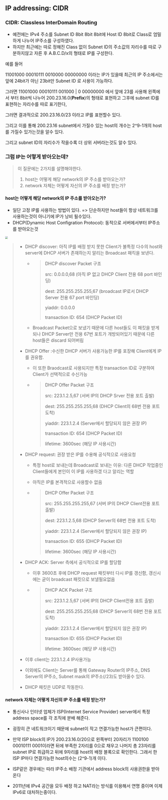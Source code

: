 ## IP addressing: CIDR

### CIDR: Classless InterDomain Routing

- 예전에는 IPv4 주소를 Subnet ID  8bit 8bit 8bit에 Host ID 8bit로 Class로 엄밀하게 나누어 IP주소를 구성하였다.
- 하지만 최근에는 따로 정해진 Class 없이 Subnet ID의 주소값의 자리수를 따로 구분하지않고 자른 후 A.B.C.D/x의 형태로 IP를 구성한다.

예를 들어 

11001000 00010111 0010000 00000000 이라는 IP가 있을때 최근의 IP 주소에서는  앞에 24bit가 아닌 23bit만 Subnet ID 로 사용이 가능하다.

그러면  11001000 00010111 001000 | 0 00000000 에서 앞에 23를 사용해 왼쪽에서 부터 8bit씩 나누어 200.23.16.0(**Prefix**)의 형태로 표현하고 그후에 subnet ID를 표현하는 자리수를 따로 표기한다, 

그러면 결과적으로 200.23.16.0/23 이라고 IP를 표현할수 있다.

그리고 이를 통해  200.23.16 subnet에서 가질수 있는 host의 개수는 2^9-1개의 host를 가질수 있가는것을 알수 있다.

그리고 subnet ID의 자리수가 작을수록 더 상위 서버라는것도 알수 있다.



### 그럼 IP는 어떻게 받아오는데?

> 이 질문에는 2가지를 설명해야한다.
>
> 1. host는 어떻게 해당 network의 IP 주소를 받아오는가?
> 2. network 자체는 어떻게 자신의 IP 주소를 배정 받는가?

#### host는 어떻게 해당 network의 IP 주소를 받아오는가?

- 일단 고정 IP를 사용하는 방법이 있다. => 단순하지만 host들이 항상 네트워크를 사용하는것이 아니기에 IP가 낭비 될수있다.
- DHCP(Dynamic Host Configration Protocol): 동적으로 서버에서부터 IP주소를 받아오는것

<img src='http://drive.google.com/uc?export=view&id=158FU11wT2LDbjnR_quExlao4HXIqn246' style="zoom:50%;" />

> - DHCP discover: 아직 IP를 배정 받지 못한 Client가  불특정 다수의 host와 server에 DHCP 서버가 존재하는지 알리는 Broadcast 패킥을 보낸다.
>
>   - > DHCP discover Packet 구조
>     >
>     > src: 0.0.0.0,68 								(아직 IP 없고 DHCP Client 전용 68 port 바인딩)
>     >
>     > dest: 255.255.255.255,67 			(broadcast  IP로서 DHCP Server 전용 67 port 바인딩)
>     >
>     > yiaddr: 0.0.0.0
>     >
>     > transaction ID: 654						(DHCP Packet ID)
>
>   - Broadcast Packet으로 보냈기 때문에 다른 host들도 이 패킷을 받게 되나 DHCP Server만 전용 67번 포트가 개방되어있기 때문에 다른 host들은 discard 되어버림
>
> - DHCP Offer :수신한 DHCP 서버가 사용가능한 IP를 포장해 Client에게 IP를 권유함.
>
>   - 이 또한 Braodcast로 사용되지만 특정 transaction ID로 구분하여 Client가 선택적으로 수신가능
>
>   - > DHCP Offer Packet 구조
>     >
>     > src: 223.1.2.5,67								(서버 IP의 DHCP Srver 전용 포트 출발)
>     >
>     > dest: 255.255.255.255,68 			(DHCP Client의 68번 전용 포트 도착)
>     >
>     > yiaddr: 223.1.2.4							(Server에서 할당되지 않은 권장 IP)
>     >
>     > transaction ID: 654						(DHCP Packet ID)
>     >
>     > lifetime: 3600sec							(해당 IP 사용시간)
>
> - DHCP request: 권장 받은 IP를 수용해 공식적으로 사용요청
>
>   - 특정 host로 보내는데 Broadcast로 보내는 이유: 다른 DHCP 작업중인 Client들에게 본인이 이 IP를 사용하겠 다고 알리는 역할
>
>   - 아직은 IP를 본격적으로 사용할수 없음
>
>   - > DHCP Offer Packet 구조
>     >
>     > src: 255.255.255.255,67				(서버 IP의 DHCP Client전용 포트 출발)
>     >
>     > dest: 223.1.2.5,68 						(DHCP Server의 68번 전용 포트 도착)
>     >
>     > yiaddr: 223.1.2.4							(Server에서 할당되지 않은 권장 IP)
>     >
>     > transaction ID: 655						(DHCP Packet ID)
>     >
>     > lifetime: 3600sec							(해당 IP 사용시간)
>
> - DHCP ACK: Server 측에서 공식적으로 IP를 할당함
>
>   - 이후 3600초 후에 DHCP request 패킷부터 다시 IP를 갱신함, 갱신시에는 굳이 broadcast 패킷으로 보낼필요없음
>
>   - > DHCP ACK Packet 구조
>     >
>     > src:  223.1.2.5,67				           (서버 IP의 DHCP Client전용 포트 출발)
>     >
>     > dest: 255.255.255.255,68 			(DHCP Server의 68번 전용 포트 도착)
>     >
>     > yiaddr: 223.1.2.4							(Server에서 할당되지 않은 권장 IP)
>     >
>     > transaction ID: 655						(DHCP Packet ID)
>     >
>     > lifetime: 3600sec							(해당 IP 사용시간)
>
> - 이후 client는 223.1.2.4 IP사용가능
>
> - 이외에도 Client는 Server를 통해 Gateway Router의 IP주소, DNS Server의 IP주소, Subnet mask의 IP주소(/23)도 받아올수 있다.
>
> - DHCP 패킷은 UDP로 작동한다.

#### network 자체는 어떻게 자신의 IP 주소를 배정 받는가?

- 통신사나 인터넷 업체가 ISP(Internet Service Provider) server에서 특정 address space를 각 조직에 분배 해준다.

- 굉장히 큰 네트워크이기 때문에 subnet이 작고 연결가능한 host가 큰편이다.
- 만약 ISP block의 IP가 200.23.16.0/20으로 왼쪽부터 20자리가 1100100 00010111 0001이라면 뒤에 부족한 2자리를 0으로 채우고 나머지 총 23자리를 subnet IP로 취급하고 뒤에 9자리를  host의 배정 블록으로 확인한다. 그래서 한 ISP IP마다 연결가능한 host의수는 (2^9-1)개 이다.

- ISP같은 경우에는 따라 IP주소 배정 기관에서 address block의 사용권한을 받아온다
- 2011년에 IPv4 공간을 모두 배정 하고 NAT라는 방식를 이용해서 연명 중이며 이제 IPv6로 대처하는중이다.